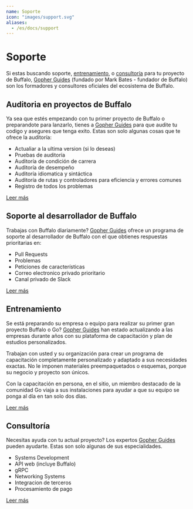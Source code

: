 ```yaml
---
name: Soporte
icon: "images/support.svg"
aliases:
  - /es/docs/support
---
```


# Soporte

Si estas buscando soporte, [entrenamiento](https://www.gopherguides.com/in-person-training/), o [consultoría](https://www.gopherguides.com/consulting/) para tu proyecto de Buffalo, [Gopher Guides](https://www.gopherguides.com) (fundado por Mark Bates - fundador de Buffalo) son los formadores y consultores oficiales del ecosistema de Buffalo.


## Auditoria en proyectos de Buffalo

Ya sea que estés empezando con tu primer proyecto de Buffalo o preparandote para lanzarlo, tienes a [Gopher Guides](https://www.gopherguides.com) para que audite tu codigo y asegures que tenga exito. Estas son solo algunas cosas que te ofrece la auditoría:

* Actualiar a la ultima version (si lo deseas)
* Pruebas de auditoría
* Auditoría de condición de carrera
* Auditoría de desempeño
* Auditoría idiomatica y sintáctica
* Auditoría de rutas y controladores para eficiencia y errores comunes
* Registro de todos los problemas

[Leer más](https://www.gopherguides.com/consulting/)

## Soporte al desarrollador de Buffalo

Trabajas con Buffalo diariamente? [Gopher Guides](https://www.gopherguides.com) ofrece un programa de soporte al desarrollador de Buffalo con el que obtienes respuestas prioritarias en:

* Pull Requests
* Problemas
* Peticiones de características
* Correo electronico privado prioritario
* Canal privado de Slack

[Leer más](https://www.gopherguides.com/consulting/)

## Entrenamiento

Se está preparando su empresa o equipo para realizar su primer gran proyecto Buffalo o Go? [Gopher Guides](https://www.gopherguides.com) han estado actualizando a las empresas durante años con su plataforma de capacitación y plan de estudios personalizados.

Trabajan con usted y su organización para crear un programa de capacitación completamente personalizado y adaptado a sus necesidades exactas. No le imponen materiales preempaquetados o esquemas, porque su negocio y proyecto son únicos.

Con la capacitación en persona, en el sitio, un miembro destacado de la comunidad Go viaja a sus instalaciones para ayudar a que su equipo se ponga al día en tan solo dos días.

[Leer más](https://www.gopherguides.com/in-person-training/)

## Consultoría

Necesitas ayuda con tu actual proyecto? Los expertos [Gopher Guides](https://www.gopherguides.com) pueden ayudarte. Estas son solo algunas de sus especialidades.

* Systems Development
* API web (incluye Buffalo)
* gRPC
* Networking Systems
* Integracion de terceros
* Procesamiento de pago

[Leer más](https://www.gopherguides.com/consulting/)
